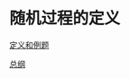 # 随机过程的定义

[定义和例题](https://blog.csdn.net/weixin_46274756/article/details/122279876)

[总纲](https://blog.csdn.net/weixin_42784535/article/details/113773600)

